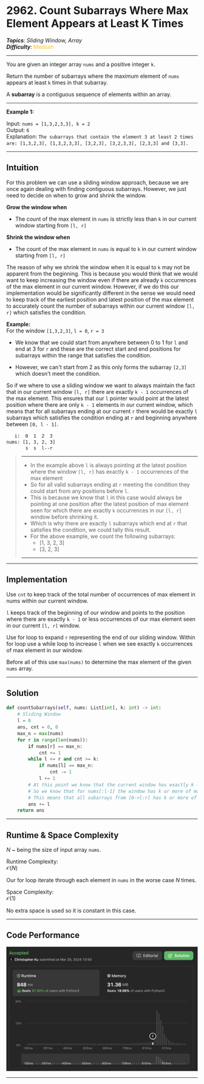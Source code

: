 # 2962. Count Subarrays Where Max Element Appears at Least K Times
***Topics***: *Sliding Window, Array*  
***Difficulty***: <span style="color: #fac31d;">Medium</span>
<!-- green: #46c6c2, yellow: #fac31d, red: #f8615c-->
---
You are given an integer array `nums` and a positive integer `k`.

Return the number of subarrays where the maximum element of `nums` appears at least `k` times in that subarray.

A **subarray** is a contiguous sequence of elements within an array.

---
**Example 1:**  

Input: `nums = [1,3,2,3,3], k = 2`  
Output: `6`  
Explanation: `The subarrays that contain the element 3 at least 2 times are: [1,3,2,3], [1,3,2,3,3], [3,2,3], [3,2,3,3], [2,3,3] and [3,3].`  

---
## Intuition
For this problem we can use a sliding window approach, because we are once again dealing with finding contiguous subarrays. However, we just need to decide on when to grow and shrink the window.

**Grow the window when**  
- The count of the max element in `nums` is strictly less than `k` in our current window starting from `[l, r]`

**Shrink the window when**  
- The count of the max element in `nums` is equal to `k` in our current window starting from `[l, r]`

The reason of why we shrink the window when it is equal to `k` may not be apparent from the beginning. This is because you would think that we would want to keep increasing the window even if there are already `k` occurrences of the max element in our current window. However, if we do this our implementation would be significantly different in the sense we would need to keep track of the earliest position and latest position of the max element to accurately count the number of subarrays within our current window `[l, r]` which satisfies the condition.

**Example:**  
For the window `[1,3,2,3]`, `l = 0`, `r = 3`
- We know that we could start from anywhere between 0 to 1 for `l` and end at 3 for `r` and these are the correct start and end positions for subarrays within the range that satisfies the condition. 
  
- However, we can't start from 2 as this only forms the subarray `[2,3]` which doesn't meet the condition.

So if we where to use a sliding window we want to always maintain the fact that in our current window `[l, r]` there are exactly `k - 1` occurrences of the max element. This ensures that our `l` pointer would point at the latest position where there are only `k - 1` elements in our current window, which means that for all subarrays ending at our current `r` there would be exactly `l` subarrays which satisfies the condition ending at `r` and beginning anywhere between `[0, l - 1]`.
```
   i:  0  1  2  3
nums: [1, 3, 2, 3]
       s  s  l--r
```
> ---
> - In the example above `l` is always pointing at the latest position where the window `[l, r]` has exactly `k - 1` occurrences of the max element
> - So for all valid subarrays ending at `r` meeting the condition they could start from any positions before `l`.
> - This is because we know that `l` in this case would always be pointing at one position after the latest position of max element seen for which there are exactly `k` occurrences in our `[l, r]` window before shrinking it.
> - Which is why there are exactly `l` subarrays which end at `r` that satisfies the condition, we could tally this result.
> - For the above example, we count the following subarrays:
>   - [1, 3, 2, 3]
>   - [3, 2, 3]
> ---

---
## Implementation
Use `cnt` to keep track of the total number of occurrences of max element in nums within our current window.

`l` keeps track of the beginning of our window and points to the position where there are exactly `k - 1` or less occurrences of our max element seen in our current `[l, r]` window.

Use for loop to expand `r` representing the end of our sliding window. Within for loop use a while loop to increase `l` when we see exactly `k` occurrences of max element in our window.

Before all of this use `max(nums)` to determine the max element of the given `nums` array.

---
## Solution
```python
def countSubarrays(self, nums: List[int], k: int) -> int:
    # Sliding Window
    l = 0
    ans, cnt = 0, 0
    max_n = max(nums)
    for r in range(len(nums)):
        if nums[r] == max_n:
            cnt += 1
        while l <= r and cnt >= k:
            if nums[l] == max_n:
                cnt -= 1
            l += 1
        # At this point we know that the current window has exactly k - 1 max_n for nums[l:r]
        # So we know that for nums[:l-1] the window has k or more of max_n
        # This means that all subarrays from [0->l:r] has k or more of max_n
        ans += l
    return ans
```
---
## Runtime & Space Complexity
$N$ ~ being the size of input array `nums`.  

Runtime Complexity:  
$\mathcal{O}(N)$

Our for loop iterate through each element in `nums` in the worse case $N$ times.

Space Complexity:  
$\mathcal{O}(1)$

No extra space is used so it is constant in this case.

---
## Code Performance
![2962 code performance](../y_resources/code-performances/lc-2962.png)

---